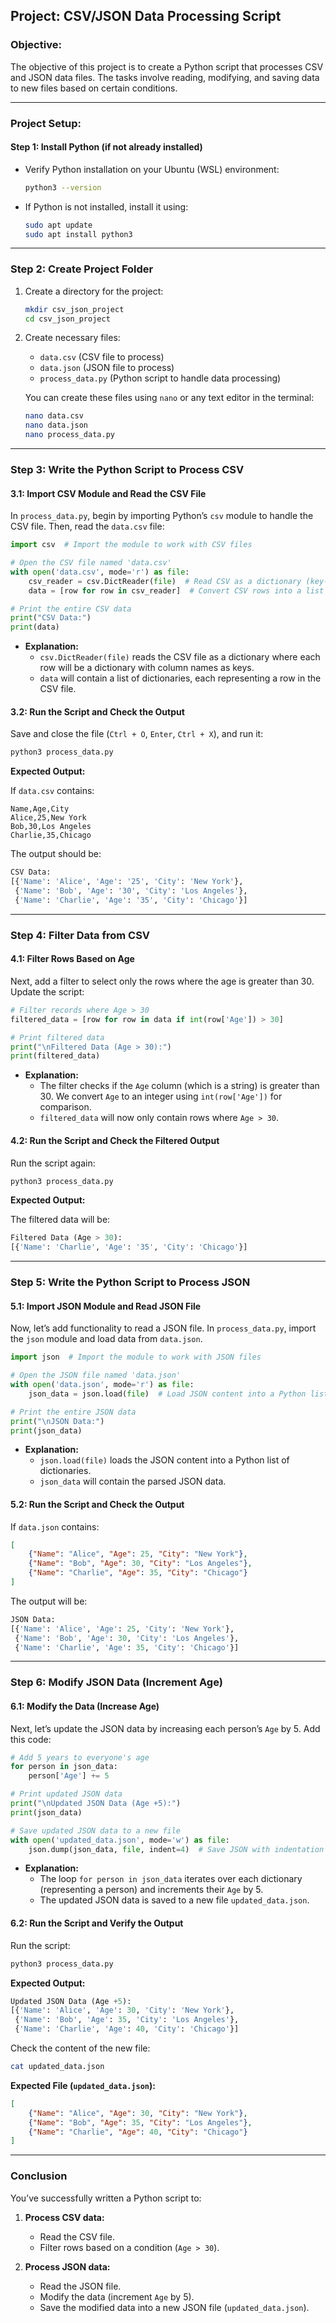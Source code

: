 
## **Project: CSV/JSON Data Processing Script**

### **Objective:**
The objective of this project is to create a Python script that processes CSV and JSON data files. The tasks involve reading, modifying, and saving data to new files based on certain conditions.

---

### **Project Setup:**

#### **Step 1: Install Python (if not already installed)**

- Verify Python installation on your Ubuntu (WSL) environment:
  ```bash
  python3 --version
  ```

- If Python is not installed, install it using:
  ```bash
  sudo apt update
  sudo apt install python3
  ```

---

### **Step 2: Create Project Folder**

1. Create a directory for the project:
   ```bash
   mkdir csv_json_project
   cd csv_json_project
   ```

2. Create necessary files:
   - `data.csv` (CSV file to process)
   - `data.json` (JSON file to process)
   - `process_data.py` (Python script to handle data processing)

   You can create these files using `nano` or any text editor in the terminal:
   ```bash
   nano data.csv
   nano data.json
   nano process_data.py
   ```

---

### **Step 3: Write the Python Script to Process CSV**

#### **3.1: Import CSV Module and Read the CSV File**

In `process_data.py`, begin by importing Python’s `csv` module to handle the CSV file. Then, read the `data.csv` file:

```python
import csv  # Import the module to work with CSV files

# Open the CSV file named 'data.csv'
with open('data.csv', mode='r') as file:
    csv_reader = csv.DictReader(file)  # Read CSV as a dictionary (key-value pairs)
    data = [row for row in csv_reader]  # Convert CSV rows into a list of dictionaries

# Print the entire CSV data
print("CSV Data:")
print(data)
```

- **Explanation:**
  - `csv.DictReader(file)` reads the CSV file as a dictionary where each row will be a dictionary with column names as keys.
  - `data` will contain a list of dictionaries, each representing a row in the CSV file.

#### **3.2: Run the Script and Check the Output**

Save and close the file (`Ctrl + O`, `Enter`, `Ctrl + X`), and run it:
```bash
python3 process_data.py
```

**Expected Output:**

If `data.csv` contains:
```csv
Name,Age,City
Alice,25,New York
Bob,30,Los Angeles
Charlie,35,Chicago
```

The output should be:
```python
CSV Data:
[{'Name': 'Alice', 'Age': '25', 'City': 'New York'},
 {'Name': 'Bob', 'Age': '30', 'City': 'Los Angeles'},
 {'Name': 'Charlie', 'Age': '35', 'City': 'Chicago'}]
```

---

### **Step 4: Filter Data from CSV**

#### **4.1: Filter Rows Based on Age**

Next, add a filter to select only the rows where the age is greater than 30. Update the script:

```python
# Filter records where Age > 30
filtered_data = [row for row in data if int(row['Age']) > 30]

# Print filtered data
print("\nFiltered Data (Age > 30):")
print(filtered_data)
```

- **Explanation:**
  - The filter checks if the `Age` column (which is a string) is greater than 30. We convert `Age` to an integer using `int(row['Age'])` for comparison.
  - `filtered_data` will now only contain rows where `Age > 30`.

#### **4.2: Run the Script and Check the Filtered Output**

Run the script again:
```bash
python3 process_data.py
```

**Expected Output:**

The filtered data will be:
```python
Filtered Data (Age > 30):
[{'Name': 'Charlie', 'Age': '35', 'City': 'Chicago'}]
```

---

### **Step 5: Write the Python Script to Process JSON**

#### **5.1: Import JSON Module and Read JSON File**

Now, let’s add functionality to read a JSON file. In `process_data.py`, import the `json` module and load data from `data.json`.

```python
import json  # Import the module to work with JSON files

# Open the JSON file named 'data.json'
with open('data.json', mode='r') as file:
    json_data = json.load(file)  # Load JSON content into a Python list

# Print the entire JSON data
print("\nJSON Data:")
print(json_data)
```

- **Explanation:**
  - `json.load(file)` loads the JSON content into a Python list of dictionaries.
  - `json_data` will contain the parsed JSON data.

#### **5.2: Run the Script and Check the Output**

If `data.json` contains:
```json
[
    {"Name": "Alice", "Age": 25, "City": "New York"},
    {"Name": "Bob", "Age": 30, "City": "Los Angeles"},
    {"Name": "Charlie", "Age": 35, "City": "Chicago"}
]
```

The output will be:
```python
JSON Data:
[{'Name': 'Alice', 'Age': 25, 'City': 'New York'},
 {'Name': 'Bob', 'Age': 30, 'City': 'Los Angeles'},
 {'Name': 'Charlie', 'Age': 35, 'City': 'Chicago'}]
```

---

### **Step 6: Modify JSON Data (Increment Age)**

#### **6.1: Modify the Data (Increase Age)**

Next, let’s update the JSON data by increasing each person’s `Age` by 5. Add this code:

```python
# Add 5 years to everyone's age
for person in json_data:
    person['Age'] += 5

# Print updated JSON data
print("\nUpdated JSON Data (Age +5):")
print(json_data)

# Save updated JSON data to a new file
with open('updated_data.json', mode='w') as file:
    json.dump(json_data, file, indent=4)  # Save JSON with indentation
```

- **Explanation:**
  - The loop `for person in json_data` iterates over each dictionary (representing a person) and increments their `Age` by 5.
  - The updated JSON data is saved to a new file `updated_data.json`.

#### **6.2: Run the Script and Verify the Output**

Run the script:
```bash
python3 process_data.py
```

**Expected Output:**

```python
Updated JSON Data (Age +5):
[{'Name': 'Alice', 'Age': 30, 'City': 'New York'},
 {'Name': 'Bob', 'Age': 35, 'City': 'Los Angeles'},
 {'Name': 'Charlie', 'Age': 40, 'City': 'Chicago'}]
```

Check the content of the new file:
```bash
cat updated_data.json
```

**Expected File (`updated_data.json`):**
```json
[
    {"Name": "Alice", "Age": 30, "City": "New York"},
    {"Name": "Bob", "Age": 35, "City": "Los Angeles"},
    {"Name": "Charlie", "Age": 40, "City": "Chicago"}
]
```

---

### **Conclusion**

You’ve successfully written a Python script to:
1. **Process CSV data:**
   - Read the CSV file.
   - Filter rows based on a condition (`Age > 30`).
   
2. **Process JSON data:**
   - Read the JSON file.
   - Modify the data (increment `Age` by 5).
   - Save the modified data into a new JSON file (`updated_data.json`).
